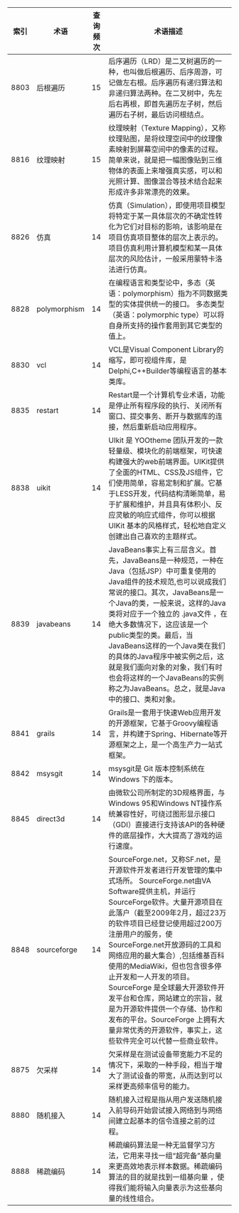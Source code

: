 | 索引 | 术语         | 查询频次 | 术语描述                                                     |
| ---- | ------------ | -------- | ------------------------------------------------------------ |
| 8803 | 后根遍历     | 15       | 后序遍历（LRD）是二叉树遍历的一种，也叫做后根遍历、后序周游，可记做左右根。后序遍历有递归算法和非递归算法两种。在二叉树中，先左后右再根，即首先遍历左子树，然后遍历右子树，最后访问根结点。 |
| 8816 | 纹理映射     | 15       | 纹理映射（Texture Mapping），又称纹理贴图，是将纹理空间中的纹理像素映射到屏幕空间中的像素的过程。简单来说，就是把一幅图像贴到三维物体的表面上来增强真实感，可以和光照计算、图像混合等技术结合起来形成许多非常漂亮的效果。 |
| 8826 | 仿真         | 14       | 仿真（Simulation），即使用项目模型将特定于某一具体层次的不确定性转化为它们对目标的影响，该影响是在项目仿真项目整体的层次上表示的。项目仿真利用计算机模型和某一具体层次的风险估计，一般采用蒙特卡洛法进行仿真。 |
| 8828 | polymorphism | 14       | 在编程语言和类型论中，多态（英语：polymorphism）指为不同数据类型的实体提供统一的接口。 多态类型（英语：polymorphic type）可以将自身所支持的操作套用到其它类型的值上。 |
| 8830 | vcl          | 14       | VCL是Visual Component Library的缩写，即可视组件库，是Delphi,C++Builder等编程语言的基本类库。 |
| 8835 | restart      | 14       | Restart是一个计算机专业术语，功能是停止所有程序段的执行、关闭所有窗口、提交事务、断开与数据库的连接，然后重新启动应用程序。 |
| 8838 | uikit        | 14       | UIkit 是 YOOtheme 团队开发的一款轻量级、模块化的前端框架，可快速构建强大的web前端界面。UIKit提供了全面的HTML、CSS及JS组件，它们使用简单，容易定制和扩展。它基于LESS开发，代码结构清晰简单，易于扩展和维护，并且具有体积小、反应灵敏的响应式组件，你可以根据 UIKit 基本的风格样式，轻松地自定义创建出自己喜欢的主题样式。 |
| 8839 | javabeans    | 14       | JavaBeans事实上有三层含义。首先，JavaBeans是一种规范，一种在Java（包括JSP）中可重复使用的Java组件的技术规范,也可以说成我们常说的接口。其次，JavaBeans是一个Java的类，一般来说，这样的Java类将对应于一个独立的  .java文件 ，在绝大多数情况下，这应该是一个public类型的类。最后，当JavaBeans这样的一个Java类在我们的具体的Java程序中被实例之后，这就是我们面向对象的对象，我们有时也会将这样的一个JavaBeans的实例称之为JavaBeans。总之，就是Java中的接口、类和对象。 |
| 8841 | grails       | 14       | Grails是一套用于快速Web应用开发的开源框架，它基于Groovy编程语言，并构建于Spring、Hibernate等开源框架之上，是一个高生产力一站式框架。 |
| 8842 | msysgit      | 14       | msysgit是 Git 版本控制系统在 Windows 下的版本。              |
| 8845 | direct3d     | 14       | 由微软公司所制定的3D规格界面，与Windows 95和Windows NT操作系统兼容性好，可绕过图形显示接口（GDI）直接进行支持该API的各种硬件的底层操作，大大提高了游戏的运行速度。 |
| 8848 | sourceforge  | 14       | SourceForge.net，又称SF.net，是开源软件开发者进行开发管理的集中式场所。 SourceForge.net由VA Software提供主机，并运行SourceForge软件。大量开源项目在此落户（截至2009年2月，超过23万的软件项目已经登记使用超过200万注册用户的服务，使SourceForge.net开放源码的工具和网络应用的最大集合）,包括维基百科使用的MediaWiki，但也包含很多停止开发和一人开发的项目。SourceForge 是全球最大开源软件开发平台和仓库，网站建立的宗旨，就是为开源软件提供一个存储、协作和发布的平台。SourceForge 上拥有大量非常优秀的开源软件，事实上，这些软件完全可以代替一些商业软件。 |
| 8875 | 欠采样       | 14       | 欠采样是在测试设备带宽能力不足的情况下，采取的一种手段，相当于增大了测试设备的带宽，从而达到可以采样更高频率信号的能力。 |
| 8880 | 随机接入     | 14       | 随机接入过程是指从用户发送随机接入前导码开始尝试接入网络到与网络间建立起基本的信令连接之前的过程。 |
| 8888 | 稀疏编码     | 14       | 稀疏编码算法是一种无监督学习方法，它用来寻找一组“超完备”基向量来更高效地表示样本数据。稀疏编码算法的目的就是找到一组基向量 ，使得我们能将输入向量表示为这些基向量的线性组合。 |
